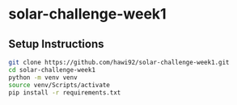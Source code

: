 # solar-challenge-week1

## Setup Instructions

```bash
git clone https://github.com/hawi92/solar-challenge-week1.git
cd solar-challenge-week1
python -m venv venv
source venv/Scripts/activate
pip install -r requirements.txt